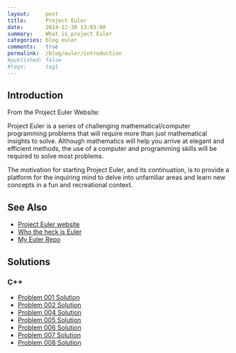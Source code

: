 ```yaml
---
layout:     post
title:      Project Euler
date:       2014-12-30 13:03:00
summary:    What is project Euler
categories: blog euler
comments:   true
permalink:  /blog/euler/introduction
#published: false
#tags:      tag1
---
```


## Introduction

From the Project Euler Website:

Project Euler is a series of challenging mathematical/computer programming problems that will require more than just mathematical insights to solve. Although mathematics will help you arrive at elegant and efficient methods, the use of a computer and programming skills will be required to solve most problems.

The motivation for starting Project Euler, and its continuation, is to provide a platform for the inquiring mind to delve into unfamiliar areas and learn new concepts in a fun and recreational context.

## See Also

* [Project Euler website](https://projecteuler.net/)
* [Who the heck is Euler](http://en.wikipedia.org/wiki/Leonhard_Euler)
* [My Euler Repo](https://github.com/tvarley/euler)

## Solutions

### C++
* [Problem 001 Solution]({{site.baseurl}}/blog/euler/cpp/problem_001)
* [Problem 002 Solution]({{site.baseurl}}/blog/euler/cpp/problem_002)
* [Problem 004 Solution]({{site.baseurl}}/blog/euler/cpp/problem_004)
* [Problem 005 Solution]({{site.baseurl}}/blog/euler/cpp/problem_005)
* [Problem 006 Solution]({{site.baseurl}}/blog/euler/cpp/problem_006)
* [Problem 007 Solution]({{site.baseurl}}/blog/euler/cpp/problem_007)
* [Problem 008 Solution]({{site.baseurl}}/blog/euler/cpp/problem_008)
